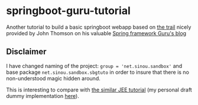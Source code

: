 # springboot-guru-tutorial
Another tutorial to build a basic springboot webapp based on [the trail](https://springframework.guru/spring-boot-web-application-part-1-spring-initializr/) nicely provided by John Thomson on his valuable [Spring framework Guru's blog](https://springframework.guru/) 

## Disclaimer
I have changed naming of the project: ```group = 'net.sinou.sandbox'``` and base package ```net.sinou.sandbox.sbgtuto``` in order to insure that there is no non-understood magic hidden around.

This is interesting to compare with [the similar JEE tutorial](https://netbeans.org/kb/docs/javaee/ecommerce/intro.html) (my personal draft dummy implementation [here](https://github.com/bsinou/netbeans-B2C-tutorial.git)). 